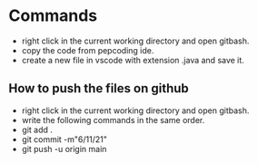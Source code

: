 # Commands
- right click in the current working directory and open gitbash.
- copy the code from pepcoding ide.
- create a new file in vscode with extension .java and save it.

## How to push the files on github
- right click in the current working directory and open gitbash.
- write the following commands in the same order.
- git add .
- git commit -m"6/11/21"
- git push -u origin main
